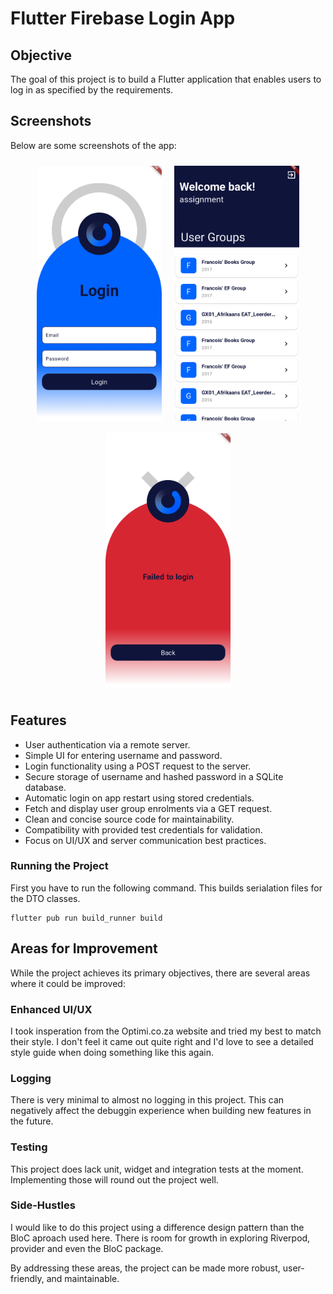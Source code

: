 # Flutter Firebase Login App

## Objective

The goal of this project is to build a Flutter application that enables users to log in as specified by the requirements.

## Screenshots

Below are some screenshots of the app:

<p align="center" style="display: flex; flex-wrap: wrap; justify-content: center;">
    <img src="screenshots/login_screen.png" alt="Login Screen" width="200" style="margin: 10px;"/>
    <img src="screenshots/success_screen.png" alt="Success Screen" width="200" style="margin: 10px;"/>
    <img src="screenshots/failure_screen.png" alt="Failure Screen" width="200" style="margin: 10px;"/>
</p>

## Features

- User authentication via a remote server.
- Simple UI for entering username and password.
- Login functionality using a POST request to the server.
- Secure storage of username and hashed password in a SQLite database.
- Automatic login on app restart using stored credentials.
- Fetch and display user group enrolments via a GET request.
- Clean and concise source code for maintainability.
- Compatibility with provided test credentials for validation.
- Focus on UI/UX and server communication best practices.

### Running the Project
First you have to run the following command. This builds serialation files for the DTO classes.
```
flutter pub run build_runner build
```

## Areas for Improvement

While the project achieves its primary objectives, there are several areas where it could be improved:

### Enhanced UI/UX

I took insperation from the Optimi.co.za website and tried my best to match their style. I don't feel it came out quite right and I'd love to see a detailed style guide when doing something like this again.

### Logging

There is very minimal to almost no logging in this project. This can negatively affect the debuggin experience when building new features in the future.

### Testing

This project does lack unit, widget and integration tests at the moment. Implementing those will round out the project well.

### Side-Hustles

I would like to do this project using a difference design pattern than the BloC aproach used here. There is room for growth in exploring Riverpod, provider and even the BloC package.

By addressing these areas, the project can be made more robust, user-friendly, and maintainable.
